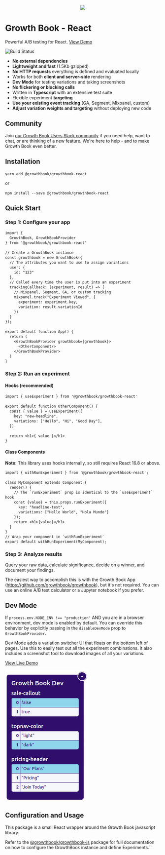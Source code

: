 <p align="center"><img src="https://www.growthbook.io/logos/growthbook-logo@2x.png" width="400px" /></p>

# Growth Book - React

Powerful A/B testing for React. [View Demo](https://growthbook.github.io/growthbook-react/)

![Build Status](https://github.com/growthbook/growthbook-react/workflows/Build/badge.svg)

-  **No external dependencies**
-  **Lightweight and fast** (1.5Kb gzipped)
-  **No HTTP requests** everything is defined and evaluated locally
-  Works for both **client and server-side** rendering
-  **Dev Mode** for testing variations and taking screenshots
-  **No flickering or blocking calls**
-  Written in **Typescript** with an extensive test suite
-  Flexible experiment **targeting**
-  **Use your existing event tracking** (GA, Segment, Mixpanel, custom)
-  **Adjust variation weights and targeting** without deploying new code

## Community

Join [our Growth Book Users Slack community](https://join.slack.com/t/growthbookusers/shared_invite/zt-oiq9s1qd-dHHvw4xjpnoRV1QQrq6vUg) if you need help, want to chat, or are thinking of a new feature. We're here to help - and to make Growth Book even better.

## Installation

`yarn add @growthbook/growthbook-react` 

or 

`npm install --save @growthbook/growthbook-react`

## Quick Start

### Step 1: Configure your app 
```tsx
import {
  GrowthBook, GrowthBookProvider
} from '@growthbook/growthbook-react'

// Create a GrowthBook instance
const growthbook = new GrowthBook({
  // The attributes you want to use to assign variations
  user: {
    id: "123"
  },
  // Called every time the user is put into an experiment
  trackingCallback: (experiment, result) => {
    // Mixpanel, Segment, GA, or custom tracking
    mixpanel.track("Experiment Viewed", {
      experiment: experiment.key,
      variation: result.variationId
    })
  }
});

export default function App() {
  return (
    <GrowthBookProvider growthbook={growthbook}>
      <OtherComponent/>
    </GrowthBookProvider>
  )
}
```

### Step 2: Run an experiment

#### Hooks (recommended)

```tsx
import { useExperiment } from '@growthbook/growthbook-react'

export default function OtherComponent() {
  const { value } = useExperiment({
    key: "new-headline",
    variations: ["Hello", "Hi", "Good Day"],
  })

  return <h1>{ value }</h1>
}
```

#### Class Components

**Note:** This library uses hooks internally, so still requires React 16.8 or above.

```tsx
import { withRunExperiment } from '@growthbook/growthbook-react';

class MyComponent extends Component {
  render() {
    // The `runExperiment` prop is identical to the `useExperiment` hook
    const {value} = this.props.runExperiment({
      key: "headline-test",
      variations: ["Hello World", "Hola Mundo"]
    });
    return <h1>{value}</h1>
  }
}
// Wrap your component in `withRunExperiment`
export default withRunExperiment(MyComponent);
```

### Step 3: Analyze results

Query your raw data, calculate significance, decide on a winner, and document your findings.

The easiest way to accomplish this is with the Growth Book App (https://github.com/growthbook/growthbook), but it's not required. You can use an online A/B test calculator or a Jupyter notebook if you prefer.

## Dev Mode

If `process.env.NODE_ENV !== "production"` AND you are in a browser environment, dev mode is enabled by default. You can override this behavior by explicitly passing in the `disableDevMode` prop to `GrowthBookProvider`.

Dev Mode adds a variation switcher UI that floats on the bottom left of pages.  Use this to easily test out all the experiment combinations. It also includes a screenshot tool to download images of all your variations.

[View Live Demo](https://growthbook.github.io/growthbook-react/)

![Dev Mode Variation Switcher](variation-switcher.png)

## Configuration and Usage

This package is a small React wrapper around the Growth Book javascript library.

Refer to the [@growthbook/growthbook-js](https://github.com/growthbook/growthbook-js) package for full documentation on how to configure the GrowthBook instance and define Experiments.``